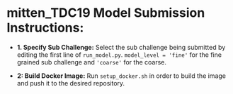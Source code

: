 # mitten_TDC19 Model Submission Instructions:

- __1. Specify Sub Challenge:__ Select the sub challenge being submitted by
editing the first line of `run_model.py`. `model_level = 'fine'` for the fine
grained sub challenge and `'coarse'` for the coarse.

- __2: Build Docker Image:__ Run `setup_docker.sh` in order to build the image
and push it to the desired repository.
